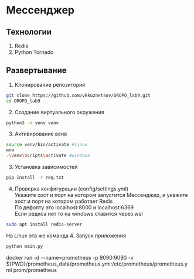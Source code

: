# Мессенджер
## Технологии
1. Redis
2. Python Tornado


## Развертывание
1. Клонирование репозитория
```bash
git clone https://github.com/vkkuznetsov/OROPO_lab9.git
cd OROPO_lab9
```

2. Создание виртуального окружения
```bash
python3 -m venv venv
```
3. Активирование венв
```bash
source venv/bin/activate #linux
или
.\venv\Scripts\activate #windows
```
3. Установка зависимостей
```bash
pip install -r req.txt 
```
4. Проверка конфигурации (config/settings.yml)  
Укажите хост и порт на котором запустится Мессенджер, и укажите хост и порт на котором работает Redis  
По дефолту это localhost:8000 и localhost:6369  
Если редиса нет то на windows ставится через wsl
```bash
sudo apt install redis-server 
```
На Linux эта же команда
4. Запуск приложения
```bash
python main.py
```
docker run -d --name=prometheus -p 9090:9090 -v ${PWD}/prometheus_data/prometheus.yml:/etc/prometheus/prometheus.yml prom/prometheus
